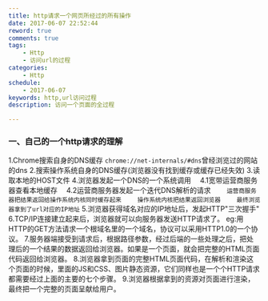 ```yaml
---
title: http请求一个网页所经过的所有操作
date: 2017-06-07 22:52:44
reword: true
comments: true
tags:
	- Http
	- 访问url的过程
categories:
	- Http
schedule:
	- 2017-06-07
keywords: http,url访问过程
description: 访问一个页面的全过程

---
```

### 一、自己的一个http请求的理解
1.Chrome搜索自身的DNS缓存
`chrome://net-internals/#dns`曾经浏览过的网站的dns
2.搜索操作系统自身的DNS缓存(浏览器没有找到缓存或缓存已经失效)
3.读取本地的HOST文件
4.浏览器发起一个DNS的一个系统调用
&emsp;4.1宽带运营商服务器查看本地缓存
&emsp;4.2运营商服务器发起一个迭代DNS解析的请求
&emsp;&emsp;``运营商服务器把结果返回给操作系统内核同时缓存起来``
&emsp;&emsp;``操作系统内核把结果返回浏览器``
&emsp;&emsp;``最终浏览器拿到了url对应的IP地址``
5.浏览器获得域名对应的IP地址后，发起HTTP"三次握手"
6.TCP/IP连接建立起来后，浏览器就可以向服务器发送HTTP请求了。
eg:用HTTP的GET方法请求一个根域名里的一个域名，协议可以采用HTTP1.0的一个协议。
7.服务器端接受到请求后，根据路径参数，经过后端的一些处理之后，把处理后的一个结果的数据返回给浏览器。如果是一个页面，就会把完整的HTML页面代码返回给浏览器。
8.浏览器拿到页面的完整HTML页面代码，在解析和渲染这个页面的时候，里面的JS和CSS、图片静态资源，它们同样也是一个个HTTP请求都需要经过上面的主要的七个步骤。
9.浏览器根据拿到的资源对页面进行渲染，最终把一个完整的页面呈献给用户。